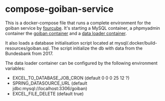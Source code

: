 # compose-goiban-service

This is a docker-compose file that runs a complete environment for the goiban service by [fourcube](https://github.com/fourcube).
It's starting a MySQL container, a phpmyadmin container the [goiban container](https://hub.docker.com/r/fourcube/openiban/) and a [data loader container](https://hub.docker.com/r/onesty/goibandataloader/).

It also loads a database initialisation script located at mysql/.docker/build-resources/goiban.sql. The script initialize the db with data from the Bundesbank from 2017.

The data loader container can be configured by the following environment variables:

* EXCEL_TO_DATABASE_JOB_CRON (default 0 0 0 25 12 ?)
* SPRING_DATASOURCE_URL (default jdbc:mysql://localhost:3306/goiban)
* EXCEL_FILE_DELETE (default true)
